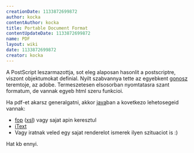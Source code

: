 ```yaml
---
creationDate: 1133872699872 
author: kocka 
contentAuthor: kocka 
title: Portable Document Format 
contentUpdateDate: 1133872699872 
name: PDF 
layout: wiki 
date: 1133872699872 
creator: kocka 
---
```

A PostScript leszarmazottja, sot eleg alaposan hasonlit a postscriptre, viszont objektumokat definial. Nyilt szabvannya tette az egyebkent [gonosz](gonosz.html) teremtoje, az adobe. Termeszetesen elsosorban nyomtatasra szant formatum, de vannak egyeb html szeru funkcioi.

Ha pdf-et akarsz generalgatni, akkor [java](java.html)ban a kovetkezo lehetosegeid vannak:

*   [fop](FOP.html) ([xsl](Missing.html)) vagy sajat apin keresztul
*   [iText](Missing.html)
*   Vagy iratnak veled egy sajat renderelot ismerek ilyen szituaciot is :)



Hat kb ennyi.
